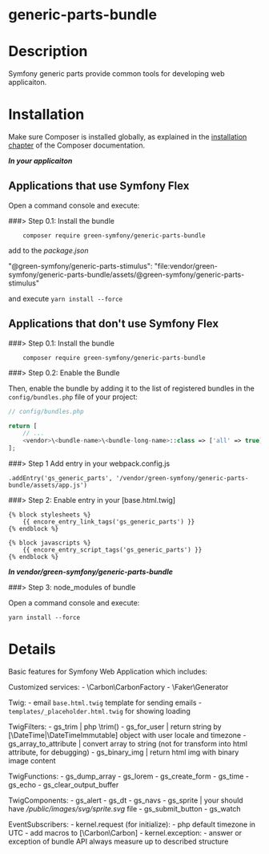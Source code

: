# generic-parts-bundle

Description
========

Symfony generic parts provide common tools for developing web applicaiton.

Installation
========
Make sure Composer is installed globally, as explained in the
[installation chapter](https://getcomposer.org/doc/00-intro.md)
of the Composer documentation.

***In your applicaiton***

Applications that use Symfony Flex
--------

Open a command console and execute:

###> Step 0.1: Install the bundle

```console
	composer require green-symfony/generic-parts-bundle
```

add to the *package.json*

"@green-symfony/generic-parts-stimulus": "file:vendor/green-symfony/generic-parts-bundle/assets/@green-symfony/generic-parts-stimulus"

and execute `yarn install --force`

Applications that don't use Symfony Flex
--------

###> Step 0.1: Install the bundle

```console
	composer require green-symfony/generic-parts-bundle
```

###> Step 0.2: Enable the Bundle

Then, enable the bundle by adding it to the list of registered bundles
in the `config/bundles.php` file of your project:

```php
// config/bundles.php

return [
    // ...
    <vendor>\<bundle-name>\<bundle-long-name>::class => ['all' => true],
];
```

###> Step 1 Add entry in your webpack.config.js

`.addEntry('gs_generic_parts', '/vendor/green-symfony/generic-parts-bundle/assets/app.js')`

###> Step 2: Enable entry in your [base.html.twig]

```twig
{% block stylesheets %}
	{{ encore_entry_link_tags('gs_generic_parts') }}
{% endblock %}

{% block javascripts %}
	{{ encore_entry_script_tags('gs_generic_parts') }}
{% endblock %}
```

***In vendor/green-symfony/generic-parts-bundle***

###> Step 3: node_modules of bundle

Open a command console and execute:

`yarn install --force`


Details
========

Basic features for Symfony Web Application which includes:

Customized services:
	- \Carbon\CarbonFactory
	- \Faker\Generator

Twig:
	-	email `base.html.twig` template for sending emails
	-	`templates/_placeholder.html.twig` for showing loading

TwigFilters:
	- gs_trim					|	php \trim(<string>)
	- gs_for_user				|	return string by [\DateTime|\DateTimeImmutable] object with user locale and timezone
	- gs_array_to_attribute		|	convert array to string (not for transform into html attribute, for debugging)
	- gs_binary_img				|	return html img with binary image content

TwigFunctions:
	- gs_dump_array
	- gs_lorem
	- gs_create_form
	- gs_time
	- gs_echo
	- gs_clear_output_buffer

TwigComponents:
	- gs_alert
	- gs_dt
	- gs_navs
	- gs_sprite					| your should have */public/images/svg/sprite.svg* file
	- gs_submit_button
	- gs_watch

EventSubscribers:
	-	kernel.request (for initialize):
		-	php default timezone in UTC
		-	add macros to [\Carbon\Carbon]
	-	kernel.exception:
		-	answer or exception of bundle API always measure up to described structure